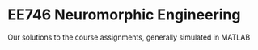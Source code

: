 # EE746 Neuromorphic Engineering
Our solutions to the course assignments, generally simulated in MATLAB
